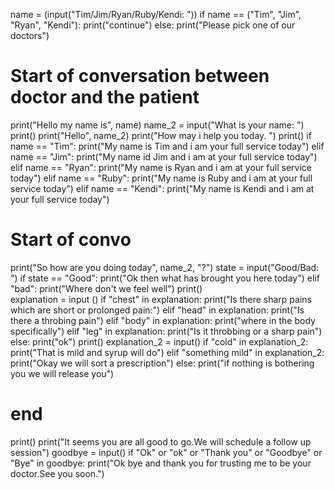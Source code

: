 name = (input("Tim/Jim/Ryan/Ruby/Kendi: "))
if name == ("Tim", "Jim", "Ryan", "Kendi"): 
    print("continue")
else:
    print("Please pick one of our doctors")
# Start of conversation between doctor and the patient
print("Hello my name is", name)
name_2 = input("What is your name: ")
print()
print("Hello", name_2)
print("How may i help you today. ")
print()
if name == "Tim":
    print("My name is Tim and i am your full service today")
elif name == "Jim":
    print("My name id Jim and i am at your full service today")    
elif name == "Ryan":
    print("My name is Ryan and i am at your full service today")
elif name == "Ruby":
    print("My name is Ruby and i am at your full service today")
elif name == "Kendi":
    print("My name is Kendi and i am at your full service today")
# Start of convo
print("So how are you doing today", name_2, "?")
state = input("Good/Bad: ")
if state == "Good":
    print("Ok then what has brought you here today")
elif "bad":
    print("Where don't we feel well")
print()    
explanation = input ()
if "chest" in explanation:
    print("Is there sharp pains which are short or prolonged pain:")
elif "head" in explanation:
    print("Is there a throbing pain")
elif "body" in explanation:
    print("where in the body specifically")
elif "leg" in explanation:
    print("Is it throbbing or a sharp pain")
else:
    print("ok")
print()
explanation_2 = input()
if "cold" in explanation_2:
    print("That is mild and syrup will do")
elif "something mild" in explanation_2:
    print("Okay we will sort a prescription")
else: 
    print("if nothing is bothering you we will release you")
# end
print()
print("It seems you are all good to go.We will schedule a follow up session")
goodbye = input()
if "Ok" or "ok" or "Thank you" or "Goodbye" or "Bye" in goodbye:
    print("Ok bye and thank you for trusting me to be your doctor.See you soon.")
